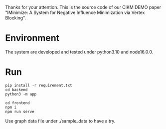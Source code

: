 Thanks for your attention. This is the source code of our CIKM DEMO paper "IMinimize: A System for Negative Influence Minimization via Vertex Blocking".

# Environment

The system are developed and tested under python3.10 and node16.0.0.

# Run

```
pip install -r requirement.txt
cd backend
python3 -m app
```

```
cd frontend
npm i
npm run serve
```

Use graph data file under ./sample_data to have a try.